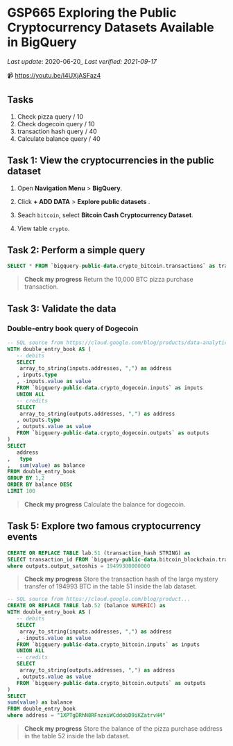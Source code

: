 # GSP665 Exploring the Public Cryptocurrency Datasets Available in BigQuery

_Last update_: 2020-06-20_
_Last verified: 2021-09-17_

📹 <https://youtu.be/I4UXjASFaz4>

## Tasks

1. Check pizza query / 10
2. Check dogecoin query / 10
3. transaction hash query / 40
4. Calculate balance query / 40

## Task 1: View the cryptocurrencies in the public dataset

1. Open **Navigation Menu** > **BigQuery**.

2. Click **+ ADD DATA** > **Explore public datasets** .

3. Seach `bitcoin`, select **Bitcoin Cash Cryptocurrency Dataset**.

4. View table `crypto`.

## Task 2: Perform a simple query

```sql
SELECT * FROM `bigquery-public-data.crypto_bitcoin.transactions` as transactions WHERE transactions.hash = 'a1075db55d416d3ca199f55b6084e2115b9345e16c5cf302fc80e9d5fbf5d48d'
```

> **Check my progress**
> Return the 10,000 BTC pizza purchase transaction.

## Task 3: Validate the data

### Double-entry book query of Dogecoin

```sql
-- SQL source from https://cloud.google.com/blog/products/data-analytics/introducing-six-new-cryptocurrencies-in-bigquery-public-datasets-and-how-to-analyze-them
WITH double_entry_book AS (
   -- debits
   SELECT
    array_to_string(inputs.addresses, ",") as address
   , inputs.type
   , -inputs.value as value
   FROM `bigquery-public-data.crypto_dogecoin.inputs` as inputs
   UNION ALL
   -- credits
   SELECT
    array_to_string(outputs.addresses, ",") as address
   , outputs.type
   , outputs.value as value
   FROM `bigquery-public-data.crypto_dogecoin.outputs` as outputs
)
SELECT
   address
,   type   
,   sum(value) as balance
FROM double_entry_book
GROUP BY 1,2
ORDER BY balance DESC
LIMIT 100
```

> **Check my progress**
> Calculate the balance for dogecoin.

## Task 5: Explore two famous cryptocurrency events

```sql
CREATE OR REPLACE TABLE lab.51 (transaction_hash STRING) as 
SELECT transaction_id FROM `bigquery-public-data.bitcoin_blockchain.transactions` , UNNEST( outputs ) as outputs
where outputs.output_satoshis = 19499300000000
```

> **Check my progress**
> Store the transaction hash of the large mystery transfer of 194993 BTC in the table 51 inside the lab dataset.

```sql
-- SQL source from https://cloud.google.com/blog/product...
CREATE OR REPLACE TABLE lab.52 (balance NUMERIC) as
WITH double_entry_book AS (
   -- debits
   SELECT
    array_to_string(inputs.addresses, ",") as address
   , -inputs.value as value
   FROM `bigquery-public-data.crypto_bitcoin.inputs` as inputs
   UNION ALL
   -- credits
   SELECT
    array_to_string(outputs.addresses, ",") as address
   , outputs.value as value
   FROM `bigquery-public-data.crypto_bitcoin.outputs` as outputs 
)
SELECT   
sum(value) as balance
FROM double_entry_book
where address = "1XPTgDRhN8RFnzniWCddobD9iKZatrvH4"
```

> **Check my progress**
> Store the balance of the pizza purchase address in the table 52 inside the lab dataset.
